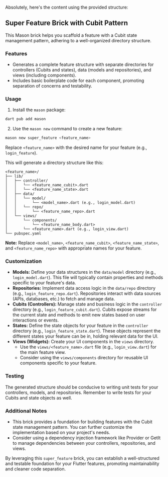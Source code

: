Absolutely, here's the content using the provided structure:

## Super Feature Brick with Cubit Pattern

This Mason brick helps you scaffold a feature with a Cubit state management pattern, adhering to a well-organized directory structure.

### Features

* Generates a complete feature structure with separate directories for controllers (Cubits and states), data (models and repositories), and views (including components).
* Includes basic boilerplate code for each component, promoting separation of concerns and testability.

### Usage

1. Install the `mason` package:

```bash
dart pub add mason
```

2. Use the `mason new` command to create a new feature:

```bash
mason new super_feature <feature_name>
```

Replace `<feature_name>` with the desired name for your feature (e.g., `login_feature`).

This will generate a directory structure like this:

```
<feature_name>/
├── lib/
│   ├── controller/
│   │   └── <feature_name_cubit>.dart
│   │   └── <feature_name_state>.dart
│   ├── data/
│   │   └── model/
│   │       └── <model_name>.dart (e.g., login_model.dart)
│   │   └── repo/
│   │       └── <feature_name_repo>.dart
│   └── views/
│       └── components/
│           └── <feature_name_body.dart>
│       └── <feature_name>.dart (e.g., login_view.dart)
└── pubspec.yaml
```

**Note:** Replace `<model_name>`, `<feature_name_cubit>`, `<feature_name_state>`, and `<feature_name_repo>` with appropriate names for your feature.

### Customization

- **Models:** Define your data structures in the `data/model` directory (e.g., `login_model.dart`). This file will typically contain properties and methods specific to your feature's data.
- **Repositories:** Implement data access logic in the `data/repo` directory (e.g., `login_feature_repo.dart`). Repositories interact with data sources (APIs, databases, etc.) to fetch and manage data.
- **Cubits (Controllers):** Manage state and business logic in the `controller` directory (e.g., `login_feature_cubit.dart`). Cubits expose streams for the current state and methods to emit new states based on user interactions or events.
- **States:** Define the state objects for your feature in the `controller` directory (e.g., `login_feature_state.dart`). These objects represent the different states your feature can be in, holding relevant data for the UI.
- **Views (Widgets):** Create your UI components in the `views` directory.
    - Use the `views/<feature_name>.dart` file (e.g., `login_view.dart`) for the main feature view.
    - Consider using the `views/components` directory for reusable UI components specific to your feature.

### Testing

The generated structure should be conducive to writing unit tests for your controllers, models, and repositories. Remember to write tests for your Cubits and state objects as well.

### Additional Notes

- This brick provides a foundation for building features with the Cubit state management pattern. You can further customize the implementation based on your project's needs.
- Consider using a dependency injection framework like Provider or GetIt to manage dependencies between your controllers, repositories, and views.

By leveraging this `super_feature` brick, you can establish a well-structured and testable foundation for your Flutter features, promoting maintainability and cleaner code separation.